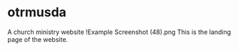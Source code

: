 # otrmusda
A church ministry website
!Example Screenshot (48).png
This is the landing page of the website.
